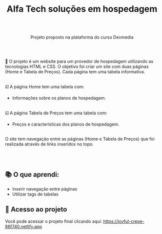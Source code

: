 
  <h1 align="center">Alfa Tech soluções em hospedagem</h1><br><br>

  <p align="center">Projeto proposto na plataforma do curso Devmedia</p><br><br>

  <p>🚀 O projeto é um website para um provedor de hospedagem  utilizando as tecnologias HTML e CSS. O objetivo foi criar um site com duas páginas (Home e 
 Tabela de Preços). 
Cada página tem uma tabela informativa.<br><br>
    
:ballot_box_with_check:   A página Home tem uma tabela com:

- Informações sobre os planos de hospedagem.<br><br>

:ballot_box_with_check:  A página Tabela de Preços tem uma tabela com:

- Preços e características dos planos de hospedagem.<br><br>

O site tem navegação entre as páginas (Home e Tabela de Preços) que foi realizada através de links inseridos no topo. 
</p><br><br>


## :books: O que aprendi:

- Inserir navegação entre páginas
- Utilizar tags de tabelas

 ## :link: Acesso ao projeto

 Você pode acessar o projeto final clicando aqui: https://joyful-crepe-86f740.netlify.app



